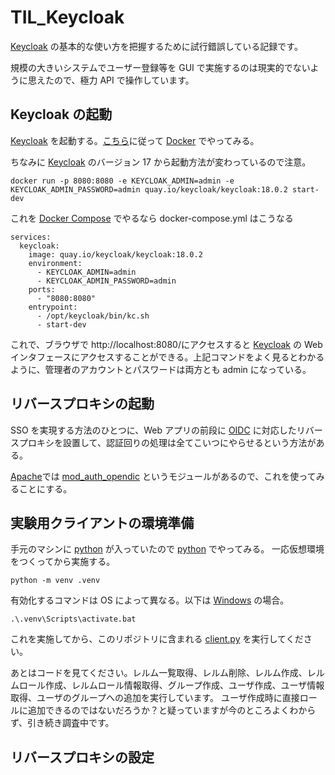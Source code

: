 # TIL_Keycloak

[Keycloak](https://www.keycloak.org/) の基本的な使い方を把握するために試行錯誤している記録です。

規模の大きいシステムでユーザー登録等を GUI で実施するのは現実的でないように思えたので、極力 API で操作しています。

## Keycloak の起動

[Keycloak](https://www.keycloak.org/) を起動する。[こちら](https://www.keycloak.org/getting-started/getting-started-docker)に従って [Docker](https://www.docker.com/) でやってみる。

ちなみに [Keycloak](https://www.keycloak.org/) のバージョン 17 から起動方法が変わっているので注意。

```
docker run -p 8080:8080 -e KEYCLOAK_ADMIN=admin -e KEYCLOAK_ADMIN_PASSWORD=admin quay.io/keycloak/keycloak:18.0.2 start-dev
```

これを [Docker Compose](https://docs.docker.com/compose/) でやるなら docker-compose.yml はこうなる

```
services:
  keycloak:
    image: quay.io/keycloak/keycloak:18.0.2
    environment:
      - KEYCLOAK_ADMIN=admin
      - KEYCLOAK_ADMIN_PASSWORD=admin
    ports:
      - "8080:8080"
    entrypoint:
      - /opt/keycloak/bin/kc.sh
      - start-dev
```

これで、ブラウザで http://localhost:8080/にアクセスすると [Keycloak](https://www.keycloak.org/) の Web インタフェースにアクセスすることができる。上記コマンドをよく見るとわかるように、管理者のアカウントとパスワードは両方とも admin になっている。

## リバースプロキシの起動

SSO を実現する方法のひとつに、Web アプリの前段に [OIDC](https://openid.net/connect/) に対応したリバースプロキシを設置して、認証回りの処理は全てこいつにやらせるという方法がある。

[Apache](https://httpd.apache.org/)では [mod_auth_opendic](https://github.com/zmartzone/mod_auth_openidc) というモジュールがあるので、これを使ってみることにする。

## 実験用クライアントの環境準備

手元のマシンに [python](https://www.python.org/) が入っていたので [python](https://www.python.org/) でやってみる。
一応仮想環境をつくってから実施する。

```
python -m venv .venv
```

有効化するコマンドは OS によって異なる。以下は [Windows](https://www.microsoft.com/ja-jp/windows/) の場合。

```
.\.venv\Scripts\activate.bat
```

これを実施してから、このリポジトリに含まれる [client.py](https://github.com/zurustar/TIL_Keycloak/blob/main/tool/client.py) を実行してください。

あとはコードを見てください。レルム一覧取得、レルム削除、レルム作成、レルムロール作成、レルムロール情報取得、グループ作成、ユーザ作成、ユーザ情報取得、ユーザのグループへの追加を実行しています。
ユーザ作成時に直接ロールに追加できるのではないだろうか？と疑っていますが今のところよくわからず、引き続き調査中です。

## リバースプロキシの設定
